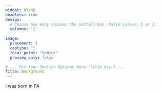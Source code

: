 ```yaml
---
widget: blank
headless: true
design:
  # Choose how many columns the section has. Valid values: 1 or 2.
  columns: '1'
  
image:
  placement: 1
  caption: ""
  focal_point: "Center"
  preview_only: false

# ... Put Your Section Options Here (title etc.) ...
Title: Background
---
```

I was born in PA
